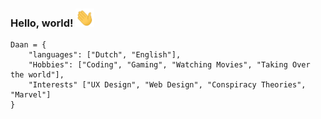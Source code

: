 ### Hello, world! <img src="https://github.com/ABSphreak/ABSphreak/blob/master/gifs/Hi.gif" width="30px">

```
Daan = {
    "languages": ["Dutch", "English"],
    "Hobbies": ["Coding", "Gaming", "Watching Movies", "Taking Over the world"],
    "Interests" ["UX Design", "Web Design", "Conspiracy Theories", "Marvel"]
}

```
